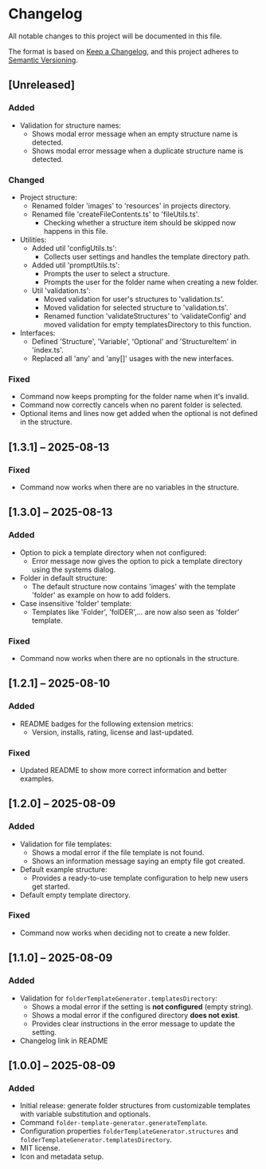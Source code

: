 # Changelog

All notable changes to this project will be documented in this file.

The format is based on [Keep a Changelog](https://keepachangelog.com/en/1.1.0/),
and this project adheres to [Semantic Versioning](https://semver.org/spec/v2.0.0.html).


## [Unreleased]
### Added
- Validation for structure names:
  - Shows modal error message when an empty structure name is detected.
  - Shows modal error message when a duplicate structure name is detected.

### Changed
- Project structure:
  - Renamed folder 'images' to 'resources' in projects directory.
  - Renamed file 'createFileContents.ts' to 'fileUtils.ts'.
    - Checking whether a structure item should be skipped now happens in this file.
- Utilities:
  - Added util 'configUtils.ts':
    - Collects user settings and handles the template directory path.
  - Added util 'promptUtils.ts':
    - Prompts the user to select a structure.
    - Prompts the user for the folder name when creating a new folder.
  - Util 'validation.ts':
    - Moved validation for user's structures to 'validation.ts'.
    - Moved validation for selected structure to 'validation.ts'.
    - Renamed function 'validateStructures' to 'validateConfig' and moved validation for empty templatesDirectory to this function.
- Interfaces:
  - Defined 'Structure', 'Variable', 'Optional' and 'StructureItem' in 'index.ts'.
  - Replaced all 'any' and 'any[]' usages with the new interfaces.

### Fixed
- Command now keeps prompting for the folder name when it's invalid.
- Command now correctly cancels when no parent folder is selected.
- Optional items and lines now get added when the optional is not defined in the structure.


## [1.3.1] – 2025-08-13
### Fixed
- Command now works when there are no variables in the structure.


## [1.3.0] – 2025-08-13
### Added
- Option to pick a template directory when not configured:
  - Error message now gives the option to pick a template directory using the systems dialog.
- Folder in default structure:
  - The default structure now contains 'images' with the template 'folder' as example on how to add folders.
- Case insensitive 'folder' template:
  - Templates like 'Folder', 'folDER',... are now also seen as 'folder' template.

### Fixed
- Command now works when there are no optionals in the structure.


## [1.2.1] – 2025-08-10
### Added
- README badges for the following extension metrics:
  - Version, installs, rating, license and last-updated.

### Fixed
- Updated README to show more correct information and better examples.


## [1.2.0] – 2025-08-09
### Added
- Validation for file templates:
  - Shows a modal error if the file template is not found.
  - Shows an information message saying an empty file got created.
- Default example structure:
  - Provides a ready-to-use template configuration to help new users get started.
- Default empty template directory.

### Fixed
- Command now works when deciding not to create a new folder.


## [1.1.0] – 2025-08-09
### Added
- Validation for `folderTemplateGenerator.templatesDirectory`:
  - Shows a modal error if the setting is **not configured** (empty string).
  - Shows a modal error if the configured directory **does not exist**.
  - Provides clear instructions in the error message to update the setting.
- Changelog link in README


## [1.0.0] – 2025-08-09
### Added
- Initial release: generate folder structures from customizable templates with variable substitution and optionals.
- Command `folder-template-generator.generateTemplate`.
- Configuration properties `folderTemplateGenerator.structures` and `folderTemplateGenerator.templatesDirectory`.
- MIT license.
- Icon and metadata setup.